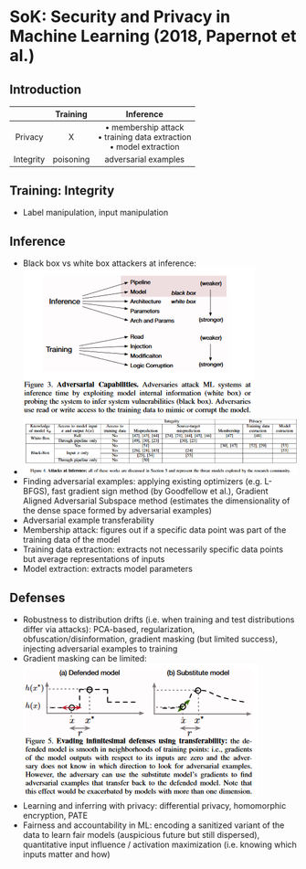 # SoK: Security and Privacy in Machine Learning (2018, Papernot et al.)

## Introduction
|           | Training | Inference |
|:---------:|:--------:|:---------:|
|  Privacy  | X | • membership attack<br>• training data extraction<br>• model extraction |
| Integrity | poisoning | adversarial examples |

## Training: Integrity
* Label manipulation, input manipulation

## Inference
* Black box vs white box attackers at inference: ![Diagram](/images/sokml_diagram.png)
* ![Table](/images/sokml_table.png)
* Finding adversarial examples: applying existing optimizers (e.g. L-BFGS), fast gradient sign method (by Goodfellow et al.), Gradient Aligned Adversarial Subspace method (estimates the dimensionality of the dense space formed by adversarial examples)
* Adversarial example transferability
* Membership attack: figures out if a specific data point was part of the training data of the model
* Training data extraction: extracts not necessarily specific data points but average representations of inputs
* Model extraction: extracts model parameters

## Defenses
* Robustness to distribution drifts (i.e. when training and test distributions differ via attacks): PCA-based, regularization, obfuscation/disinformation, gradient masking (but limited success), injecting adversarial examples to training
* Gradient masking can be limited: ![Gradient](/images/sokml_gradient.png)
* Learning and inferring with privacy: differential privacy, homomorphic encryption, PATE
* Fairness and accountability in ML: encoding a sanitized variant of the data to learn fair models (auspicious future but still dispersed), quantitative input influence / activation maximization (i.e. knowing which inputs matter and how)